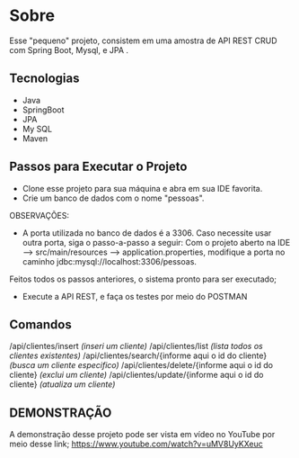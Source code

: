#  Sobre

Esse "pequeno" projeto, consistem em uma amostra de API REST CRUD com Spring Boot, Mysql, e JPA .

## Tecnologias
 -  Java
 - SpringBoot
 - JPA
 - My SQL
 - Maven

## Passos para Executar o Projeto


 - Clone esse projeto para sua máquina e abra em sua IDE favorita.
 - Crie um banco de dados com o nome "pessoas".
  
  OBSERVAÇÕES: 
 - A porta utilizada no banco de dados é a 3306. Caso necessite usar outra porta, siga o passo-a-passo a seguir: Com o projeto aberto na IDE --> src/main/resources -->  application.properties, modifique a porta no caminho jdbc:mysql://localhost:3306/pessoas.

Feitos todos os passos anteriores, o sistema pronto para ser executado;

 - Execute a API REST, e faça os testes por meio do POSTMAN
  ## Comandos
 
 /api/clientes/insert        *(inseri um cliente)*
 /api/clientes/list *(lista todos os clientes existentes)*
 /api/clientes/search/{informe aqui o id do cliente} *(busca um cliente especifico)*
 /api/clientes/delete/{informe aqui o id do cliente} *(exclui um cliente)*
 /api/clientes/update/{informe aqui o id do cliente} *(atualiza um cliente)*
 
 


## DEMONSTRAÇÃO 

A demonstração desse projeto pode ser vista em vídeo no YouTube por meio desse link; https://www.youtube.com/watch?v=uMV8UyKXeuc
